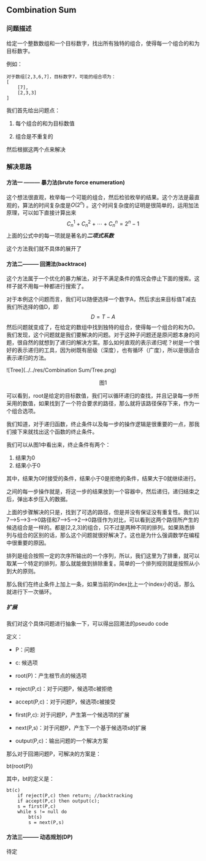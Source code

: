 ## Combination Sum

### 问题描述

给定一个整数数组和一个目标数字，找出所有独特的组合，使得每一个组合的和为目标数字。

例如：

```
对于数组[2,3,6,7]，目标数字7，可能的组合项为：
[
	[7],
	[2,3,3]
]
```

我们首先给出问题点：

1. 每个组合的和为目标数值

2. 组合是不重复的

然后根据这两个点来解决

### 解决思路

#### 方法一 ——— 暴力法(brute force enumeration)

这个想法很直观，枚举每一个可能的组合，然后检验枚举的结果。这个方法是最直观的，算法的时间复杂度是$O(2^n)$ 。这个时间复杂度的证明是很简单的，运用加法原理，可以如下直接计算出来
$$
C^1_n + C^2_n + \cdots + C^n_n = 2^n - 1
$$
上面的公式中的每一项就是著名的***二项式系数***

这个方法我们就不具体的展开了

#### 方法二——— 回溯法(backtrace)

这个方法属于一个优化的暴力解法，对于不满足条件的情况会停止下面的搜索。这样子就不用每一种都进行搜索了。

对于本例这个问题而言，我们可以随便选择一个数字A，然后求出来目标值T减去我们所选择的值D，即
$$
D = T - A
$$
然后问题就变成了，在给定的数组中找到独特的组合，使得每一个组合的和为D。我们发现，这个问题就是我们要解决的问题。对于这种子问题还是原问题本身的问题，很自然的就想到了递归的解决方案。那么如何直观的表示递归呢？树是一个很好的表示递归的工具，因为树既有层级（深度），也有循环（广度），所以是很适合表示递归的方法。

![Tree](../../res/Combination Sum/Tree.png)

<center>图1</center>

可以看到，root是给定的目标数值，我们可以循环递归的查找，并且记录每一步所采用的数值，如果找到了一个符合要求的路径，那么就将该路径保存下来，作为一个组合选项。

我们知道，对于递归函数，终止条件以及每一步的操作逻辑是很重要的一点，那我们接下来就找出这个函数的终止条件。

我们可以从图1中看出来，终止条件有两个：

1. 结果为0
2. 结果小于0

其中，结果为0时接受的条件，结果小于0是拒绝的条件，结果大于0就继续进行。

之间的每一步操作就是，将这一步的结果放到一个容器中，然后递归，递归结束之后，弹出本步压入的数据。

上面的步骤解决的只是，找到了可选的路径，但是并没有保证没有重复性。我们以7—>5—>3—>0路径和7—>5—>2—>0路径作为对比，可以看到这两个路径所产生的候选组合是一样的。都是[2,2,3]的组合，只不过是两种不同的排列。如果熟悉排列与组合的区别的话，那么这个问题就很好解决了。这也是为什么强调数学在编程中很重要的原因。

排列是组合按照一定的次序所输出的一个序列，所以，我们这里为了排重，就可以取某一个特定的排列，那么就能做到排除重复。简单的一个排列规则就是按照从小到大的原则。

那么我们在终止条件上加上一条，如果当前的index比上一个index小的话，那么就进行下一次循环。

##### 扩展

我们对这个具体问题进行抽象一下，可以得出回溯法的pseudo code

定义：

* P：问题
* c: 候选项
* root(P)：产生根节点的候选项
* reject(P,c)：对于问题P，候选项c被拒绝

* accept(P,c)：对于问题P，候选项c被接受

* first(P,c): 对于问题P，产生第一个候选项的扩展

* next(P,s)：对于问题P，产生下一个基于候选项s的扩展
* output(P,c)：输出问题的一个解决方案

那么对于回溯问题P，可解决的方案是：

bt(root(P))

其中，bt的定义是：

```pseudocode
bt(c)
	if reject(P,c) then return; //backtracking
	if accept(P,c) then output(c);
	s = first(P,c)
	while s != null do
		bt(s)
    	s = next(P,s)
```

#### 方法三——— 动态规划(DP)

待定
